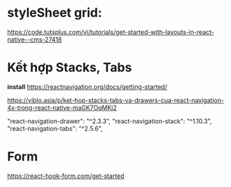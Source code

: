 
# styleSheet grid:
https://code.tutsplus.com/vi/tutorials/get-started-with-layouts-in-react-native--cms-27418


# Kết hợp Stacks, Tabs
**install**
https://reactnavigation.org/docs/getting-started/

https://viblo.asia/p/ket-hop-stacks-tabs-va-drawers-cua-react-navigation-4x-trong-react-native-maGK7OqMKj2

"react-navigation-drawer": "^2.3.3",
"react-navigation-stack": "^1.10.3",
"react-navigation-tabs": "^2.5.6",

# Form

https://react-hook-form.com/get-started